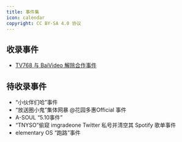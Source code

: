 ```yaml
---
title: 事件集
icon: calendar
copyright: CC BY-SA 4.0 协议
---
```


## 收录事件
- [TV768 与 BaiVideo 解除合作事件](tv768-baiv.md)

## 待收录事件

- “小伙伴们哈”事件
- “放送圈小鬼”集体网暴 @花园多惠Official 事件
- A-SOUL “5.10事件”
- “TNYSO”偷窥 imgradeone Twitter 私号并清空其 Spotify 歌单事件
- elementary OS “跑路”事件
